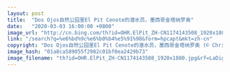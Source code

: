 ```yaml
---
layout: post
title:  "Dos Ojos自然公园里El Pit Cenote的潜水员，墨西哥金塔纳罗奥"
date:   "2020-03-03 16:00:00 +0800"
image_url: "http://cn.bing.com/th?id=OHR.ElPit_ZH-CN1174143508_1920x1080.jpg&rf=LaDigue_1920x1080.jpg&pid=hp"
link: "/search?q=%e6%bd%9c%e6%b0%b4%e5%91%98&form=hpcapt&mkt=zh-cn"
copyright: "Dos Ojos自然公园里El Pit Cenote的潜水员，墨西哥金塔纳罗奥 (© Christia Vizl/Tandem Stills + Motion)"
image_hash: "01a8ca589055f2982c01bf0ea2429b73"
image_filename: "th?id=OHR.ElPit_ZH-CN1174143508_1920x1080.jpg&rf=LaDigue_1920x1080.jpg&pid=hp"
---
```

